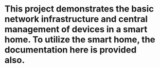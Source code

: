 # This project demonstrates the basic network infrastructure and central management of devices in a smart home. To utilize the smart home, the documentation here is provided also.
